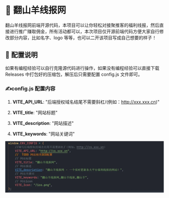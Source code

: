 <!--
 * @Author: 羚羊公子
 * @FilePath: \welfare_tips\README.md
-->

# 🐐 翻山羊线报网

翻山羊线报网前端开源代码，本项目可以让你轻松对接聚推客的福利线报，然后直接进行推广赚取佣金，所有活动都可以，本次项目仅开源前端代码方便大家自行修改部分内容，比如名字、logo 等等，也可以二开该项目写成自己想要的样子！

## 🧰 配置说明

如果有编程经验可以自行克隆源代码进行操作，如果没有编程经验可以直接下载 Releases 中打包好的压缩包，解压后只需要配置 config.js 文件即可。

### ✍config.js 配置内容

1. **VITE_API_URL**: "后端授权域名结尾不需要斜杠/(例如：http://xxx.xxx.cn)"

2. **VITE_title**: "网站标题"

3. **VITE_description**: "网站描述"

4. **VITE_keywords**: "网站关键词"

![](https://raw.githubusercontent.com/lygzblog/githubImg/refs/heads/main/welfare_tip_config.webp)
